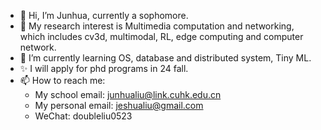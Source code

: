 
<!--
**JunhuaLiu0/junhualiu0** is a ✨ _special_ ✨ repository because its `README.md` (this file) appears on your GitHub profile.

Here are some ideas to get you started:

- 🔭 I’m currently working on ...
- 🌱 I’m currently learning ...
- 👯 I’m looking to collaborate on ...
- 🤔 I’m looking for help with ...
- 💬 Ask me about ...
- 📫 How to reach me: ...
- 😄 Pronouns: ...
- ⚡ Fun fact: ...
-->

- 👋 Hi, I’m Junhua, currently a sophomore. 
- 👀 My research interest is Multimedia computation and networking, which includes
  cv3d, multimodal, RL, edge computing and computer network.
- 🌱 I’m currently learning OS, database and distributed system, Tiny ML.
- ✨ I will apply for phd programs in 24 fall.
- 📫 How to reach me: 
  - My school email: junhualiu@link.cuhk.edu.cn
  - My personal email: jeshualiu@gmail.com
  - WeChat: doubleliu0523

